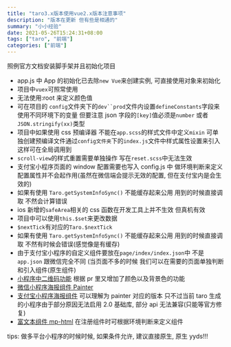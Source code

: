 ```yaml
---
title: "taro3.x版本使用vue2.x版本注意事项"
description: "版本在更新 但有些是相通的"
summary: "小小经验"
date: 2021-05-26T15:24:31+08:00
tags: ["taro", "前端"]
categories: ["前端"]
---
```


照例官方文档安装脚手架并且初始化项目

- app.js 中 App 的初始化已去除`new Vue`来创建实例, 可直接使用对象来初始化
- 项目中`vuex`可照常使用
- 无法使用:root 来定义颜色值
- 可在项目的 `config`文件夹下的` dev``prod `文件内设置`defineConstants`字段来使用不同环境下的变量 但要注意 json 字段的`[key]`值必须是`number` 或者`JSON.stringify(xx)`类型
- 项目中如果使用 css 预编译器 不能在`app.scss`的样式文件中定义`mixin` 可单独创建预编译文件通过`config文件夹`下的`index.js`文件中样式属性设置来引入 这样可在全局调用到
- `scroll-view`的样式重置需要单独操作 写在`reset.scss`中无法生效
- 支付宝小程序页面的 window 配置需要也写入 config.js 中 做环境判断来定义配置属性并不会起作用(虽然在微信端会提示无效的配置, 但在支付宝内是会生效的)
- 如果有使用 `Taro.getSystemInfoSync()` 不能缓存起来公用 用到的时候直接调取 不然会计算错误
- ios 新增的`safeArea`相关的 css 函数在开发工具上并不生效 但真机有效
- 项目中可以使用`this.$set`来更改数据
- `$nextTick`有对应的`Taro.$nextTick`
- 如果有使用 `Taro.getSystemInfoSync()` 不能缓存起来公用 用到的时候直接调取 不然有时候会错误(感觉像是有缓存)
- 由于支付宝小程序的自定义组件要放在`page/index/index.json`中 不是`app.json` 跟微信完全不同 (当页面不多的时候 我们可以在需要的页面单独判断和引入组件(原生组件)
- [小程序中二维码功能](https://github.com/Pudon/weapp-qrcode-base64) 根据 pr 里又增加了颜色以及背景色的功能
- [微信小程序海报组件 Painter](https://github.com/Kujiale-Mobile/Painter)
- [支付宝小程序海报组件](https://github.com/painterjs/Painter-AliPay) 可以理解为 painter 对应的版本 只不过当前 taro 生成的小程序由于部分原因无法启用 2.0 基础库, 部分 api 无法兼容(只能等官方修复)
- [富文本组件 mp-html](https://github.com/jin-yufeng/mp-html) 在注册组件时可根据环境判断来定义组件

tips: 做多平台小程序的时候时候, 如果条件允许, 建议直接原生, 原生 yyds!!!
